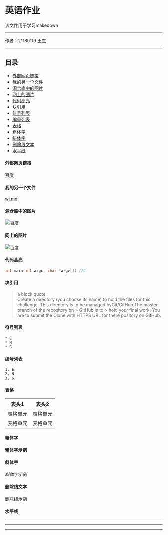 英语作业
===========================
该文件用于学习makedown
****
作者：21180119 王杰
****
## 目录
* [外部网页链接](#外部网页链接)
* [我的另一个文件](#我的另一个文件)
* [源仓库中的图片](#源仓库中的图片)
* [网上的图片](#网上的图片)
* [代码高亮](#代码高亮)
* [块引用](#块引用)
* [符号列表](#符号列表)
* [编号列表](#编号列表)
* [表格](#表格)
* [粗体字](#粗体字)
* [斜体字](#斜体字)
* [删除线文本](#删除线文本)
* [水平线](#水平线)
#### 外部网页链接
[百度](https://www.baidu.com "百度")
#### 我的另一个文件
[wj.md](https://github.com/blm21/hello-world/blob/main/directory/wj.md)
#### 源仓库中的图片
![百度](https://github.com/blm21/hello-world/blob/main/directory/bdlogo.gif "百度logo")
#### 网上的图片
![百度](http://www.baidu.com/img/bdlogo.gif "百度logo")
#### 代码高亮
```c
int main(int argc, char *argv[]) //C
```
#### 块引用
> a block quote.  
> Create a directory (you choose its name) to hold the files for this challenge. This directory is to be managed byGit/GitHub.The master branch of the repository on > GitHub is to > hold your final work. You are to submit the Clone with HTTPS URL for there pository on GitHub.
#### 符号列表
```
* E
* N
* G
```
#### 编号列表
```
1. E
2. N
3. G
```
#### 表格
| 表头1  | 表头2|
| :--------: | :--------: |
| 表格单元   | 表格单元   |
| 表格单元   | 表格单元   |
#### 粗体字
**粗体字示例**<br>
#### 斜体字
*斜体字示例*<br>
#### 删除线文本
~~删除线示例~~<br>
#### 水平线
---
***
___

